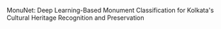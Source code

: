 MonuNet: Deep Learning-Based Monument Classification for Kolkata's Cultural Heritage Recognition and Preservation
